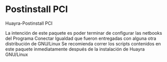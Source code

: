 Postinstall PCI
======

Huayra-Postinstall PCI

La intención de este paquete es poder terminar de configurar las netbooks 
del Programa Conectar Igualdad que fueron entregadas con alguna otra 
distribución de GNU/Linux 
Se recomienda correr los scripts contenidos en este paquete inmediatamente 
después de la instalación de Huayra GNU/Linux
